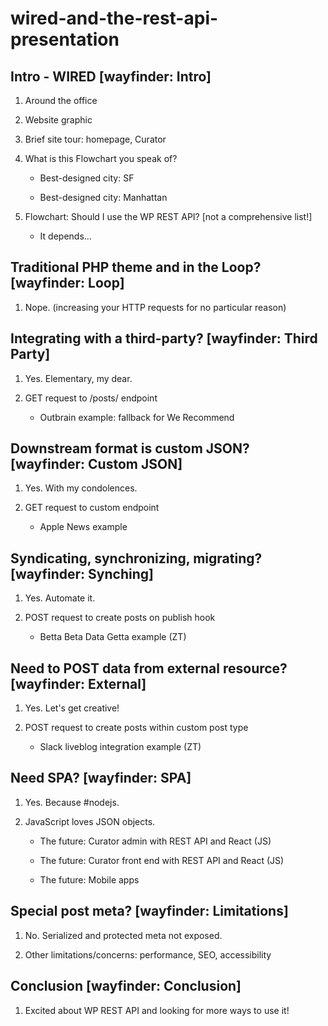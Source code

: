 # wired-and-the-rest-api-presentation

## Intro - WIRED  [wayfinder: Intro]

1.  Around the office

1.  Website graphic

1.  Brief site tour: homepage, Curator

1.  What is this Flowchart you speak of?

    *  Best-designed city: SF

    *  Best-designed city: Manhattan

1.  Flowchart:  Should I use the WP REST API? [not a comprehensive list!]

    *  It depends...

##  Traditional PHP theme and in the Loop?  [wayfinder: Loop]

1.  Nope.  (increasing your HTTP requests for no particular reason)

##  Integrating with a third-party?  [wayfinder: Third Party]

1.  Yes.  Elementary, my dear.

1.  GET request to /posts/ endpoint

    *  Outbrain example: fallback for We Recommend

##  Downstream format is custom JSON?  [wayfinder: Custom JSON]

1.  Yes.  With my condolences.

1.  GET request to custom endpoint

    *  Apple News example

##  Syndicating, synchronizing, migrating?  [wayfinder: Synching]

1.  Yes.  Automate it.

1.  POST request to create posts on publish hook

    *  Betta Beta Data Getta example (ZT)

##  Need to POST data from external resource?  [wayfinder: External]

1.  Yes.  Let's get creative!

1.  POST request to create posts within custom post type

    *  Slack liveblog integration example (ZT)

##  Need SPA?  [wayfinder:  SPA]

1.  Yes.  Because #nodejs.

1.  JavaScript loves JSON objects.

    *  The future: Curator admin with REST API and React (JS)

    *  The future: Curator front end with REST API and React (JS)

    *  The future:  Mobile apps

##  Special post meta?  [wayfinder: Limitations]

1.  No.  Serialized and protected meta not exposed.

1.  Other limitations/concerns:  performance, SEO, accessibility

##  Conclusion [wayfinder: Conclusion]

1.  Excited about WP REST API and looking for more ways to use it!
